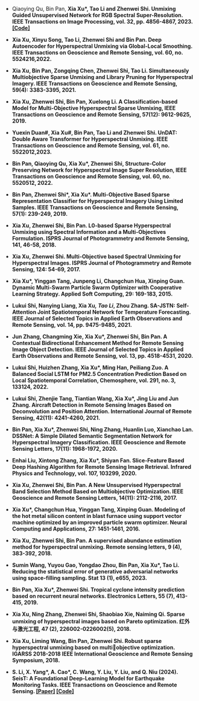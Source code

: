 - Qiaoying Qu, Bin Pan, <strong>Xia Xu<strong>*, Tao Li and Zhenwei Shi. Unmixing Guided Unsupervised Network for RGB Spectral Super-Resolution. IEEE Transactions on Image Processing, vol. 32, pp. 4856-4867, 2023. [[Code]](https://github.com/senli1073/LNRL)

- <strong>Xia Xu<strong>, Xinyu Song, Tao Li, Zhenwei Shi and Bin Pan. Deep Autoencoder for Hyperspectral Unmixing via Global-Local Smoothing. IEEE Transactions on Geoscience and Remote Sensing, vol. 60, no. 5524216,2022.

- <strong>Xia Xu<strong>, Bin Pan, Zongqing Chen, Zhenwei Shi, Tao Li. Simultaneously Multiobjective Sparse Unmixing and Library Pruning for Hyperspectral Imagery. IEEE Transactions on Geoscience and Remote Sensing, 59(4): 3383-3395, 2021.

- <strong>Xia Xu<strong>, Zhenwei Shi, Bin Pan, Xuelong Li. A Classification-based Model for Multi-Objective Hyperspectral Sparse Unmixing, IEEE Transactions on Geoscience and Remote Sensing, 57(12): 9612-9625, 2019. 

- Yuexin Duan#, <strong>Xia Xu<strong>#, Bin Pan, Tao Li and Zhenwei Shi. UnDAT: Double Aware Transformer for Hyperspectral Unmixing. IEEE Transactions on Geoscience and Remote Sensing, vol. 61, no. 5522012,2023.

- Bin Pan, Qiaoying Qu, <strong>Xia Xu<strong>*, Zhenwei Shi, Structure-Color Preserving Network for Hyperspectral Image Super Resolution, IEEE Transactions on Geoscience and Remote Sensing, vol. 60, no. 5520512, 2022.

- Bin Pan, Zhenwei Shi*, <strong>Xia Xu<strong>*. Multi-Objective Based Sparse Representation Classifier for Hyperspectral Imagery Using Limited Samples. IEEE Transactions on Geoscience and Remote Sensing, 57(1): 239-249, 2019.

- <strong>Xia Xu<strong>, Zhenwei Shi, Bin Pan. L0-based Sparse Hyperspectral Unmixing using Spectral Information and a Multi-Objectives Formulation. ISPRS Journal of Photogrammetry and Remote Sensing, 141, 46-58, 2018.

- <strong>Xia Xu<strong>, Zhenwei Shi. Multi-Objective based Spectral Unmixing for Hyperspectral Images. ISPRS Journal of Photogrammetry and Remote Sensing, 124: 54-69, 2017.

- <strong>Xia Xu<strong>*, Yinggan Tang, Junpeng Li, Changchun Hua, Xinping Guan. Dynamic Multi-Swarm Particle Swarm Optimizer with Cooperative Learning Strategy. Applied Soft Computing, 29: 169-183, 2015.

- Lukui Shi, Nanying Liang, <strong>Xia Xu<strong>*, Tao Li*, Zhou Zhang. SA-JSTN: Self-Attention Joint Spatiotemporal Network for Temperature Forecasting. IEEE Journal of Selected Topics in Applied Earth Observations and Remote Sensing, vol. 14, pp. 9475-9485, 2021.

- Jun Zhang, Changming Xie, <strong>Xia Xu<strong>*, Zhenwei Shi, Bin Pan. A Contextual Bidirectional Enhancement Method for Remote Sensing Image Object Detection. IEEE Journal of Selected Topics in Applied Earth Observations and Remote Sensing, vol. 13, pp. 4518-4531, 2020.

- Lukui Shi, Huizhen Zhang, <strong>Xia Xu<strong>*, Ming Han, Peiliang Zuo. A Balanced Social LSTM for PM2.5 Concentration Prediction Based on Local Spatiotemporal Correlation, Chemosphere, vol. 291, no. 3, 133124, 2022.

- Lukui Shi, Zhenjie Tang, Tiantian Wang, <strong>Xia Xu<strong>*, Jing Liu and Jun Zhang. Aircraft Detection in Remote Sensing Images Based on Deconvolution and Position Attention. International Journal of Remote Sensing, 42(11): 4241-4260, 2021.

- Bin Pan, <strong>Xia Xu<strong>*, Zhenwei Shi, Ning Zhang, Huanlin Luo, Xianchao Lan. DSSNet: A Simple Dilated Semantic Segmentation Network for Hyperspectral Imagery Classification. IEEE Geoscience and Remote Sensing Letters, 17(11): 1968-1972, 2020.

- Enhai Liu, Xintong Zhang, <strong>Xia Xu<strong>*, Shiyan Fan. Slice-Feature Based Deep Hashing Algorithm for Remote Sensing Image Retrieval. Infrared Physics and Technology, vol. 107, 103299, 2020.

- <strong>Xia Xu<strong>, Zhenwei Shi, Bin Pan. A New Unsupervised Hyperspectral Band Selection Method Based on Multiobjective Optimization. IEEE Geoscience and Remote Sensing Letters, 14(11): 2112-2116, 2017.

- <strong>Xia Xu<strong>*, Changchun Hua, Yinggan Tang, Xinping Guan. Modeling of the hot metal silicon content in blast furnace using support vector machine optimized by an improved particle swarm optimizer. Neural Computing and Applications, 27: 1451-1461, 2016.

- <strong>Xia Xu<strong>, Zhenwei Shi, Bin Pan. A supervised abundance estimation method for hyperspectral unmixing. Remote sensing letters, 9 (4), 383-392, 2018.

- Sumin Wang, Yuyou Gao, Yongdao Zhou, Bin Pan, <strong>Xia Xu<strong>*, Tao Li. Reducing the statistical error of generative adversarial networks using space-filling sampling. Stat 13 (1), e655, 2023.

- Bin Pan, <strong>Xia Xu<strong>*, Zhenwei Shi. Tropical cyclone intensity prediction based on recurrent neural networks. Electronics Letters, 55 (7), 413-415, 2019.

- <strong>Xia Xu<strong>, Ning Zhang, Zhenwei Shi, Shaobiao Xie, Naiming Qi. Sparse unmixing of hyperspectral images based on Pareto optimization. 红外与激光工程, 47 (2), 226002-0226002(5), 2018.

- <strong>Xia Xu<strong>, Liming Wang, Bin Pan, Zhenwei Shi. Robust sparse hyperspectral unmixing based on multiobjective optimization. IGARSS 2018-2018 IEEE International Geoscience and Remote Sensing Symposium, 2018.

- <strong>S. Li</strong>, X. Yang*, A. Cao*, C. Wang, Y. Liu, Y. Liu, and Q. Niu (2024). SeisT: A Foundational Deep-Learning Model for Earthquake Monitoring Tasks. <strong>IEEE Transactions on Geoscience and Remote Sensing</strong>. [[Paper]](https://doi.org/10.1109/TGRS.2024.3371503) [[Code]](https://github.com/senli1073/SeisT)
